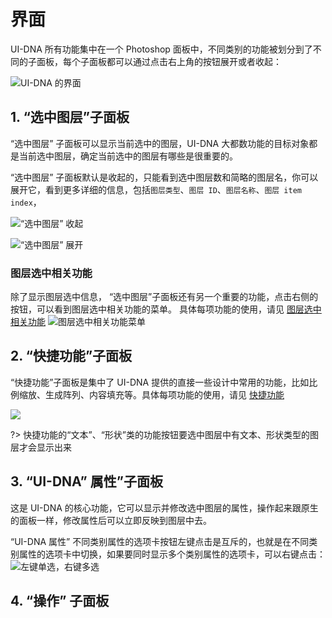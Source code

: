 # 界面

UI-DNA 所有功能集中在一个 Photoshop 面板中，不同类别的功能被划分到了不同的子面板，每个子面板都可以通过点击右上角的按钮展开或者收起：

![UI-DNA 的界面](/img/界面截图/界面.gif)

## 1. “选中图层”子面板

“选中图层” 子面板可以显示当前选中的图层，UI-DNA 大都数功能的目标对象都是当前选中图层，确定当前选中的图层有哪些是很重要的。

“选中图层” 子面板默认是收起的，只能看到选中图层数和简略的图层名，你可以展开它，看到更多详细的信息，包括`图层类型`、`图层 ID`、`图层名称`、`图层 item index`，

![“选中图层” 收起](/img/界面截图/界面-选中图层收起.png)

![“选中图层” 展开](/img/界面截图/界面-选中图层展开.png)


### 图层选中相关功能

除了显示图层选中信息， “选中图层”子面板还有另一个重要的功能，点击右侧的按钮，可以看到图层选中相关功能的菜单。
具体每项功能的使用，请见 [图层选中相关功能]()
![图层选中相关功能菜单](/img/界面截图/界面-选中图层-图层选中相关功能.png)



## 2. “快捷功能”子面板

“快捷功能”子面板是集中了 UI-DNA 提供的直接一些设计中常用的功能，比如比例缩放、生成阵列、内容填充等。具体每项功能的使用，请见 [快捷功能]()

![](/img/界面截图/界面-快捷功能.gif)

?> 快捷功能的“文本”、“形状”类的功能按钮要选中图层中有文本、形状类型的图层才会显示出来

## 3. “UI-DNA” 属性”子面板

这是 UI-DNA 的核心功能，它可以显示并修改选中图层的属性，操作起来跟原生的面板一样，修改属性后可以立即反映到图层中去。

“UI-DNA 属性” 不同类别属性的选项卡按钮左键点击是互斥的，也就是在不同类别属性的选项卡中切换，如果要同时显示多个类别属性的选项卡，可以右键点击：
![左键单选，右键多选](/img/界面截图/界面-UIDNA属性-选项卡.gif)


## 4. “操作” 子面板